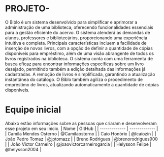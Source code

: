 # PROJETO-

O Biblo é um sistema desenvolvido para simplificar e aprimorar a administração de uma biblioteca, oferecendo funcionalidades essenciais para a gestão eficiente do acervo. O sistema atenderá as demandas de alunos, professores e bibliotecários, proporcionando uma experiência intuitiva e completa. Principais características incluem a facilidade de inserção de novos livros, com a opção de definir a quantidade de cópias disponíveis para empréstimo, além de uma visão abrangente de todos os livros registrados na biblioteca. O sistema conta com uma ferramenta de busca eficaz para encontrar informações específicas sobre um livro desejado, permitindo também a edição detalhada das informações já cadastradas. A remoção de livros é simplificada, garantindo a atualização instantânea do catálogo. O Biblo também agiliza o procedimento de empréstimo de livros, atualizando automaticamente a quantidade de cópias disponíveis.  

# Equipe inicial
Abaixo estão informações sobre as pessoas que criaram e desenvolveram esse projeto em seu início. 
| Nome          | GitHub        | 
| ------------- | ------------- |
| Camila Mendes Osterno  | @Camilaosterno  |
| Caio Honório  | @lcaiozin  |
| João Pedro Tomaz  | @jptomazz  |
| Breno Rodrigues  | @brenorodrigues900  |
| João Victor Carneiro  | @joaovictorcarneirogarcia  |
| Helysson Felipe  | @helysson2004  |

